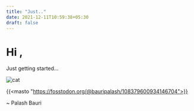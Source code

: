 ```yaml
---
title: "Just.."
date: 2021-12-11T10:59:38+05:30
draft: false
---
```


# Hi , 

Just getting started...

![cat](https://c.tenor.com/busG1y15D00AAAAd/animated-cat.gif)

{{<masto "https://fosstodon.org/@bauripalash/108379600934146704">}}


~ Palash Bauri
